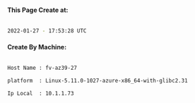 
   
#### This Page Create at:

```bash

2022-01-27 - 17:53:28 UTC

```

#### Create By Machine:

```bash

Host Name : fv-az39-27

platform  : Linux-5.11.0-1027-azure-x86_64-with-glibc2.31

Ip Local  : 10.1.1.73

```

